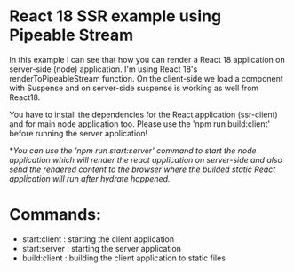 # React 18 SSR example using Pipeable Stream

In this example I can see that how you can render a React 18 application on server-side (node) application.
I'm using React 18's renderToPipeableStream function.
On the client-side we load a component with Suspense and on server-side suspense is working as well from React18.

You have to install the dependencies for the React application (ssr-client) and for main node application too.
Please use the 'npm run build:client' before running the server application!

**You can use the 'npm run start:server' command to start the node application which will render the react application on server-side and also send the rendered content to the browser where the builded static React application will run after hydrate happened.*



# Commands:

- start:client : starting the client application
- start:server : starting the server application
- build:client : building the client application to static files

